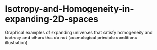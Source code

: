 # Isotropy-and-Homogeneity-in-expanding-2D-spaces
Graphical examples of expanding universes that satisfy homogeneity and isotropy and others that do not (cosmological principle conditions illustration)
